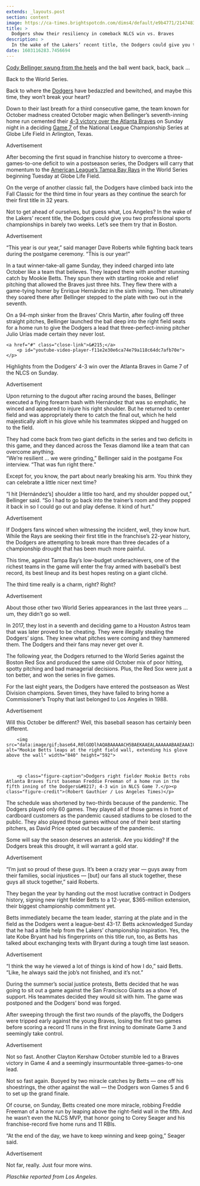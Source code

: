 ```yaml
--- 
extends: _layouts.post 
section: content 
image: https://ca-times.brightspotcdn.com/dims4/default/e9b4771/2147483647/strip/true/crop/3000x1575+0+0/resize/1200x630!/quality/90/?url=https%3A%2F%2Fcalifornia-times-brightspot.s3.amazonaws.com%2Fb9%2Fa4%2Fa13dc582450fbde647f45008b82e%2Fla-photos-1staff-635100-sp-dodgers-25-rcg.JPG 
title: > 
  Dodgers show their resiliency in comeback NLCS win vs. Braves 
description: > 
  In the wake of the Lakers’ recent title, the Dodgers could give you two professional sports championships in barely two weeks.× Highlights from the Dodgers’ 4-3 win over the Atlanta Braves in Game 7 of the NLCS on Sunday.Dodgers right fielder Mookie Betts robs Atlanta Braves first baseman Freddie Freeman of a home run in the fifth inning of the Dodgers’ 4-3 win in NLCS Game 7.Betts immediately became the team leader, starring at the plate and in the field as the Dodgers went a league-best 43-17.Another Clayton Kershaw October stumble led to a Braves victory in Game 4 and a seemingly insurmountable three-games-to-one lead. 
date: 1603116283.7456694 
--- 
```

<div><p><a class="link" href="https://www.latimes.com/sports/dodgers/liveblog/dodgers-vs-braves-nlcs-game-7-live-updates-score-mlb-playoffs">Cody Bellinger swung from the heels</a> and the ball went back, back, back &#8230;</p><p>Back to the World Series.</p><p>Back to where the <a class="link" href="https://www.latimes.com/sports/dodgers">Dodgers</a> have bedazzled and bewitched, and maybe this time, they won&#8217;t break your heart?</p><p>Down to their last breath for a third consecutive game, the team known for October madness created October magic when Bellinger&#8217;s seventh-inning home run cemented their <a class="link" href="https://www.latimes.com/sports/dodgers/story/2020-10-18/dodgers-braves-nlcs-game-7-world-series-mlb-season">4-3 victory over the Atlanta Braves</a> on Sunday night in a deciding <a class="link" href="https://www.latimes.com/sports/dodgers/story/2020-10-18/dodgers-kike-hernandez-game-7-win-nlcs-braves-home-run">Game 7</a> of the National League Championship Series at Globe Life Field in Arlington, Texas.</p><p class="google-dfp-ad-caption">Advertisement</p>
    <p id="google-ad9893f3c4-151c-42fe-8507-a08af593c954" class="google-dfp-ad injected">
        <p class="google-dfp-ad-placeholder"></p>
    </p>
<p>After becoming the first squad in franchise history to overcome a three-games-to-one deficit to win a postseason series, the Dodgers will carry that momentum to the <a class="link" href="https://www.latimes.com/sports/dodgers/story/2020-10-18/tampa-bay-rays-enter-world-series-reputation-giant-slaying">American League&#8217;s Tampa Bay Rays</a> in the World Series beginning Tuesday at Globe Life Field.</p><p>On the verge of another classic fall, the Dodgers have climbed back into the Fall Classic for the third time in four years as they continue the search for their first title in 32 years.</p><p>Not to get ahead of ourselves, but guess what, Los Angeles? In the wake of the Lakers&#8217; recent title, the Dodgers could give you two professional sports championships in barely two weeks. Let&#8217;s see them try that in Boston.</p><p class="google-dfp-ad-caption">Advertisement</p>
    <p id="google-adcc303a93-35b6-49dc-9894-70b6c663b87b" class="google-dfp-ad injected">
        <p class="google-dfp-ad-placeholder"></p>
    </p>
<p></p><p id="nativo_1"></p><p>&#8220;This year is our year,&#8221; said manager Dave Roberts while fighting back tears during the postgame ceremony. &#8220;This is our year!&#8221;</p><p>In a taut winner-take-all game Sunday, they indeed charged into late October like a team that believes. They leaped there with another stunning catch by Mookie Betts. They spun there with startling rookie and relief pitching that allowed the Braves just three hits. They flew there with a game-tying homer by Enrique Hern&#225;ndez in the sixth inning. Then ultimately they soared there after Bellinger stepped to the plate with two out in the seventh.</p><p>On a 94-mph sinker from the Braves&#8217; Chris Martin, after fouling off three straight pitches, Bellinger launched the ball deep into the right field seats for a home run to give the Dodgers a lead that three-perfect-inning pitcher Julio Ur&#237;as made certain they never lost.</p>

    <a href="#" class="close-link">&#215;</a>
        <p id="youtube-video-player-f11e2e30e6ca74e79a118c64dc7afb70e"></p>
    
<p class="video-enhancement-title">Highlights from the Dodgers&#8217; 4-3 win over the Atlanta Braves in Game 7 of the NLCS on Sunday.</p>
    
<p class="google-dfp-ad-caption">Advertisement</p>
    <p id="google-ad9e7394b6-d64a-4191-b669-168e0e3c44dc" class="google-dfp-ad injected">
        <p class="google-dfp-ad-placeholder"></p>
    </p>
<p>Upon returning to the dugout after racing around the bases, Bellinger executed a flying forearm bash with Hern&#225;ndez that was so emphatic, he winced and appeared to injure his right shoulder. But he returned to center field and was appropriately there to catch the final out, which he held majestically aloft in his glove while his teammates skipped and hugged on to the field.</p><p>They had come back from two giant deficits in the series and two deficits in this game, and they danced across the Texas diamond like a team that can overcome anything.<br>&#8220;We&#8217;re resilient &#8230; we were grinding,&#8221; Bellinger said in the postgame Fox interview. &#8220;That was fun right there.&#8221;</p><p>Except for, you know, the part about nearly breaking his arm. You think they can celebrate a little nicer next time?</p><p>&#8220;I hit [Hern&#225;ndez&#8217;s] shoulder a little too hard, and my shoulder popped out,&#8221; Bellinger said. &#8220;So I had to go back into the trainer&#8217;s room and they popped it back in so I could go out and play defense. It kind of hurt.&#8221;</p><p class="google-dfp-ad-caption">Advertisement</p>
    <p id="google-ad867cc319-3e90-4977-8581-62913207b127" class="google-dfp-ad injected">
        <p class="google-dfp-ad-placeholder"></p>
    </p>
<p>If Dodgers fans winced when witnessing the incident, well, they know hurt. While the Rays are seeking their first title in the franchise&#8217;s 22-year history, the Dodgers are attempting to break more than three decades of a championship drought that has been much more painful.</p><p>This time, against Tampa Bay&#8217;s low-budget underachievers, one of the richest teams in the game will enter the fray armed with baseball&#8217;s best record, its best lineup and its best hopes resting on a giant clich&#233;.</p><p>The third time really is a charm, right? Right?</p><p class="google-dfp-ad-caption">Advertisement</p>
    <p id="google-ad12a7f162-4709-4736-bc48-3aad94c2b339" class="google-dfp-ad injected">
        <p class="google-dfp-ad-placeholder"></p>
    </p>
<p>About those other two World Series appearances in the last three years &#8230; um, they didn&#8217;t go so well.</p><p>In 2017, they lost in a seventh and deciding game to a Houston Astros team that was later proved to be cheating. They were illegally stealing the Dodgers&#8217; signs. They knew what pitches were coming and they hammered them. The Dodgers and their fans may never get over it.</p><p>The following year, the Dodgers returned to the World Series against the Boston Red Sox and produced the same old October mix of poor hitting, spotty pitching and bad managerial decisions. Plus, the Red Sox were just a ton better, and won the series in five games.</p><p>For the last eight years, the Dodgers have entered the postseason as West Division champions. Seven times, they have failed to bring home a Commissioner&#8217;s Trophy that last belonged to Los Angeles in 1988.</p><p class="google-dfp-ad-caption">Advertisement</p>
    <p id="google-ad9bcc15a7-abb1-455b-8cb8-c1745640a122" class="google-dfp-ad injected">
        <p class="google-dfp-ad-placeholder"></p>
    </p>
<p>Will this October be different? Well, this baseball season has certainly been different.</p>
    
        <img src="data:image/gif;base64,R0lGODlhAQABAAAAACH5BAEKAAEALAAAAAABAAEAAAICTAEAOw==" alt="Mookie Betts leaps at the right field wall, extending his glove above the wall" width="840" height="592">
    
    
    
        <p class="figure-caption">Dodgers right fielder Mookie Betts robs Atlanta Braves first baseman Freddie Freeman of a home run in the fifth inning of the Dodgers&#8217; 4-3 win in NLCS Game 7.</p><p class="figure-credit">(Robert Gauthier / Los Angeles Times)</p>
        
<p>The schedule was shortened by two-thirds because of the pandemic. The Dodgers played only 60 games. They played all of those games in front of cardboard customers as the pandemic caused stadiums to be closed to the public. They also played those games without one of their best starting pitchers, as David Price opted out because of the pandemic.</p><p>Some will say the season deserves an asterisk. Are you kidding? If the Dodgers break this drought, it will warrant a gold star.</p><p class="google-dfp-ad-caption">Advertisement</p>
    <p id="google-add4b915ea-8ad0-4aea-9872-c335914d5f4a" class="google-dfp-ad injected">
        <p class="google-dfp-ad-placeholder"></p>
    </p>
<p>&#8220;I&#8217;m just so proud of these guys. It&#8217;s been a crazy year &#8212; guys away from their families, social injustices &#8212; [but] our fans all stuck together, these guys all stuck together,&#8221; said Roberts.</p><p>They began the year by handing out the most lucrative contract in Dodgers history, signing new right fielder Betts to a 12-year, $365-million extension, their biggest championship commitment yet.</p><p>Betts immediately became the team leader, starring at the plate and in the field as the Dodgers went a league-best 43-17. Betts acknowledged Sunday that he had a little help from the Lakers&#8217; championship inspiration. Yes, the late Kobe Bryant had his fingerprints on this title run, too, as Betts has talked about exchanging texts with Bryant during a tough time last season.</p><p class="google-dfp-ad-caption">Advertisement</p>
    <p id="google-ade00600f8-0ded-4cb5-a06c-d3795518d51a" class="google-dfp-ad injected">
        <p class="google-dfp-ad-placeholder"></p>
    </p>
<p>&#8220;I think the way he viewed a lot of things is kind of how I do,&#8221; said Betts. &#8220;Like, he always said the job&#8217;s not finished, and it&#8217;s not.&#8221;</p><p>During the summer&#8217;s social justice protests, Betts decided that he was going to sit out a game against the San Francisco Giants as a show of support. His teammates decided they would sit with him. The game was postponed and the Dodgers&#8217; bond was forged.</p><p>After sweeping through the first two rounds of the playoffs, the Dodgers were tripped early against the young Braves, losing the first two games before scoring a record 11 runs in the first inning to dominate Game 3 and seemingly take control.</p><p class="google-dfp-ad-caption">Advertisement</p>
    <p id="google-aded319894-0b6f-4cd9-b088-61df4ad01698" class="google-dfp-ad injected">
        <p class="google-dfp-ad-placeholder"></p>
    </p>
<p>Not so fast. Another Clayton Kershaw October stumble led to a Braves victory in Game 4 and a seemingly insurmountable three-games-to-one lead.</p><p>Not so fast again. Buoyed by two miracle catches by Betts &#8212; one off his shoestrings, the other against the wall &#8212; the Dodgers won Games 5 and 6 to set up the grand finale.</p><p>Of course, on Sunday, Betts created one more miracle, robbing Freddie Freeman of a home run by leaping above the right-field wall in the fifth. And he wasn&#8217;t even the NLCS MVP, that honor going to Corey Seager and his franchise-record five home runs and 11 RBIs.</p><p>&#8220;At the end of the day, we have to keep winning and keep going,&#8221; Seager said.</p><p class="google-dfp-ad-caption">Advertisement</p>
    <p id="google-add479f9f3-97bf-498f-8b92-7972aaece543" class="google-dfp-ad injected">
        <p class="google-dfp-ad-placeholder"></p>
    </p>
<p>Not far, really. Just four more wins.</p><p><i>Plaschke reported from Los Angeles.</i></p></div>